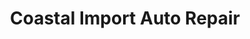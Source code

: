 ---
title: "Coastal Import Auto Repair"
url: /norfolk/coastal-import-auto-repair/
shop: Autowerkstatt
---